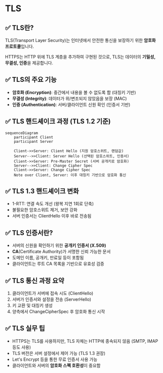 # TLS

## ✅ TLS란?

TLS(Transport Layer Security)는 인터넷에서 안전한 통신을 보장하기 위한 **암호화 프로토콜**입니다.

HTTPS는 HTTP 위에 TLS 계층을 추가하여 구현된 것으로, TLS는 데이터의 **기밀성, 무결성, 인증**을 제공합니다.

## ✅ TLS의 주요 기능

- **암호화 (Encryption)**: 중간에서 내용을 볼 수 없도록 함 (대칭키 기반)
- **무결성 (Integrity)**: 데이터가 위/변조되지 않았음을 보장 (MAC)
- **인증 (Authentication)**: 서버/클라이언트 신원 확인 (인증서 기반)

## ✅ TLS 핸드셰이크 과정 (TLS 1.2 기준)

```mermaid
sequenceDiagram
    participant Client
    participant Server

    Client->>Server: Client Hello (지원 암호스위트, 랜덤값)
    Server-->>Client: Server Hello (선택된 암호스위트, 인증서)
    Client->>Server: Pre-Master Secret (서버 공개키로 암호화)
    Server-->>Client: Change Cipher Spec
    Client->>Server: Change Cipher Spec
    Note over Client, Server: 이후 대칭키 기반으로 암호화 통신
```

## ✅ TLS 1.3 핸드셰이크 변화

- 1-RTT: 연결 속도 개선 (왕복 지연 1회로 단축)
- 불필요한 암호스위트 제거, 보안 강화
- 서버 인증서는 ClientHello 이후 바로 전송됨

## ✅ TLS 인증서란?

- 서버의 신원을 확인하기 위한 **공개키 인증서 (X.509)**
- **CA**(Certificate Authority)가 서명한 신뢰 가능한 문서
- 도메인 이름, 공개키, 만료일 등이 포함됨
- 클라이언트는 루트 CA 목록을 기반으로 유효성 검증

## ✅ TLS 통신 과정 요약

1. 클라이언트가 서버에 접속 시도 (ClientHello)
2. 서버가 인증서와 설정을 전송 (ServerHello)
3. 키 교환 및 대칭키 생성
4. 양측에서 ChangeCipherSpec 후 암호화 통신 시작

## ✅ TLS 실무 팁

- HTTPS는 TLS를 사용하지만, TLS 자체는 HTTP에 종속되지 않음 (SMTP, IMAP 등도 사용)
- TLS 버전은 서버 설정에서 제어 가능 (TLS 1.3 권장)
- Let's Encrypt 등을 통한 무료 인증서 사용 가능
- 클라이언트와 서버의 **암호화 스펙 호환성**이 중요함
